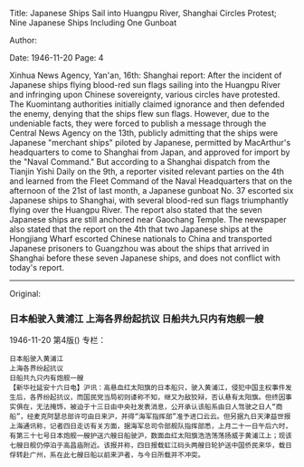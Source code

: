 Title: Japanese Ships Sail into Huangpu River, Shanghai Circles Protest; Nine Japanese Ships Including One Gunboat

Author:

Date: 1946-11-20
Page: 4

Xinhua News Agency, Yan'an, 16th: Shanghai report: After the incident of Japanese ships flying blood-red sun flags sailing into the Huangpu River and infringing upon Chinese sovereignty, various circles have protested. The Kuomintang authorities initially claimed ignorance and then defended the enemy, denying that the ships flew sun flags. However, due to the undeniable facts, they were forced to publish a message through the Central News Agency on the 13th, publicly admitting that the ships were Japanese "merchant ships" piloted by Japanese, permitted by MacArthur's headquarters to come to Shanghai from Japan, and approved for import by the "Naval Command." But according to a Shanghai dispatch from the Tianjin Yishi Daily on the 9th, a reporter visited relevant parties on the 4th and learned from the Fleet Command of the Naval Headquarters that on the afternoon of the 21st of last month, a Japanese gunboat No. 37 escorted six Japanese ships to Shanghai, with several blood-red sun flags triumphantly flying over the Huangpu River. The report also stated that the seven Japanese ships are still anchored near Gaochang Temple. The newspaper also stated that the report on the 4th that two Japanese ships at the Hongjiang Wharf escorted Chinese nationals to China and transported Japanese prisoners to Guangzhou was about the ships that arrived in Shanghai before these seven Japanese ships, and does not conflict with today's report.



<hr /> 

Original: 


### 日本船驶入黄浦江  上海各界纷起抗议  日船共九只内有炮舰一艘

1946-11-20
第4版()
专栏：

    日本船驶入黄浦江
    上海各界纷起抗议
    日船共九只内有炮舰一艘
    【新华社延安十六日电】沪讯：高悬血红太阳旗的日本船只，驶入黄浦江，侵犯中国主权事件发生后，各界纷起抗议，而国民党当局初则诿称不知，继又为敌狡辩，否认悬有太阳旗。但终因事实俱在，无法掩饰，被迫于十三日由中央社发表消息，公开承认该船系由日人驾驶之日人“商船”，经麦克阿瑟总部许可由日来沪，并得“海军指挥部”准予进口云云。但另据九日天津益世报上海通讯称，记者四日走访有关方面，据海军总司令部舰队指挥部悉，上月二十一日午后六时，有第三十七号日本炮舰一艘护送六艘日船驶沪，数面血红太阳旗浩浩荡荡扬威于黄浦江上；现该七艘日舰仍停泊于高昌庙附近。该报并称，四日报载虹江码头两艘日轮护送中国侨民来华，载日俘转赴广州，系在此七艘日船以前来沪者，与今日所载并不冲突。
